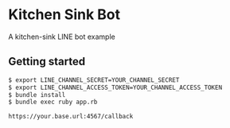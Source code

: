 # Kitchen Sink Bot

A kitchen-sink LINE bot example

## Getting started

```sh
$ export LINE_CHANNEL_SECRET=YOUR_CHANNEL_SECRET
$ export LINE_CHANNEL_ACCESS_TOKEN=YOUR_CHANNEL_ACCESS_TOKEN
$ bundle install
$ bundle exec ruby app.rb
```

```
https://your.base.url:4567/callback
```
